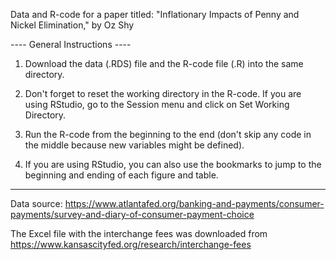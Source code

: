 Data and R-code for a paper titled: "Inflationary Impacts of Penny and Nickel Elimination," by Oz Shy

---- General Instructions ----

1. Download the data (.RDS) file and the R-code file (.R) into the same directory.

2. Don't forget to reset the working directory in the R-code. If you are using RStudio, go to the Session menu and click on Set Working Directory.

3. Run the R-code from the beginning to the end (don't skip any code in the middle because new variables might be defined).

4. If you are using RStudio, you can also use the bookmarks to jump to the beginning and ending of each figure and table. 

--------------------
Data source: https://www.atlantafed.org/banking-and-payments/consumer-payments/survey-and-diary-of-consumer-payment-choice

The Excel file with the interchange fees was downloaded from https://www.kansascityfed.org/research/interchange-fees 

